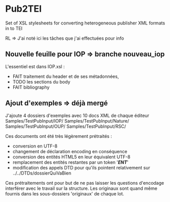 Pub2TEI
=======

Set of XSL stylesheets for converting heterogeneous publisher XML formats in to TEI

RL => J'ai noté ici les tâches que j'ai effectuées pour info

Nouvelle feuille pour IOP   => branche nouveau_iop
-------------------------
L'essentiel est dans IOP.xsl :
  - FAIT traitement du header et de ses métadonnées,
  - TODO les sections du body
  - FAIT bibliography

Ajout d'exemples     => déjà mergé
-----------------
J'ajoute 4 dossiers d'exemples avec 10 docs XML de chaque éditeur
    Samples/TestPubInput/IOP/
    Samples/TestPubInput/Nature/
    Samples/TestPubInput/OUP/
    Samples/TestPubInput/RSC/

Ces documents ont été très légèrement prétraités :
  - conversion en UTF-8
  - changement de déclaration encoding en conséquence
  - conversion des entités HTML5 en leur équivalent UTF-8
  - remplacement des entités restantes par un token '___ENT___'
  - modification des appels DTD pour qu'ils pointent relativement sur ../../DTDs/dossierQuiVaBien

Ces prétraitements ont pour but de ne pas laisser les questions d'encodage interférer avec le travail sur la structure. Les originaux sont quand même fournis dans les sous-dossiers 'originaux' de chaque lot.
